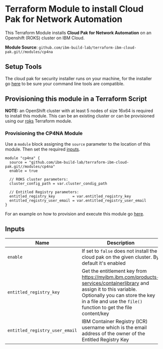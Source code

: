 # Terraform Module to install Cloud Pak for Network Automation

This Terraform Module installs **Cloud Pak for Network Automation** on an Openshift (ROKS) cluster on IBM Cloud.

**Module Source**: `github.com/ibm-build-lab/terraform-ibm-cloud-pak.git//modules/cp4na`

## Setup Tools

The cloud pak for security installer runs on your machine, for the installer go [here](https://www.ibm.com/docs/en/cloud-paks/cp-security/1.6.0?topic=tasks-installing-developer-tools) to be sure your command line tools are compatible.

## Provisioning this module in a Terraform Script

**NOTE:** an OpenShift cluster with at least 5 nodes of size 16x64 is required to install this module. This can be an existing cluster or can be provisioned using our [roks](https://github.com/ibm-build-lab/terraform-ibm-cloud-pak/tree/main/modules/roks) Terraform module.


### Provisioning the CP4NA Module

Use a `module` block assigning the `source` parameter to the location of this module. Then set the required [inputs](#input-variables).

```hcl
module "cp4na" {
  source = "github.com/ibm-build-lab/terraform-ibm-cloud-pak.git//modules/cp4na"
  enable = true

  // ROKS cluster parameters:
  cluster_config_path = var.cluster_condig_path

  // Entitled Registry parameters:
  entitled_registry_key        = var.entitled_registry_key
  entitled_registry_user_email = var.entitled_registry_user_email
}
```

For an example on how to provision and execute this module go [here](./example).


## Inputs

| Name                               | Description                                                                                                                                                                                                                | Default                     | Required |
| ---------------------------------- | -------------------------------------------------------------------------------------------------------------------------------------------------------------------------------------------------------------------------- | --------------------------- | -------- |
| `enable`                           | If set to `false` does not install the cloud pak on the given cluster. By default it's enabled                                                                                                                        | `true`                      | No       |
| `entitled_registry_key`            | Get the entitlement key from https://myibm.ibm.com/products-services/containerlibrary and assign it to this variable. Optionally you can store the key in a file and use the `file()` function to get the file content/key |                             | Yes      |
| `entitled_registry_user_email`     | IBM Container Registry (ICR) username which is the email address of the owner of the Entitled Registry Key                                                                                                                 |                             | Yes      
